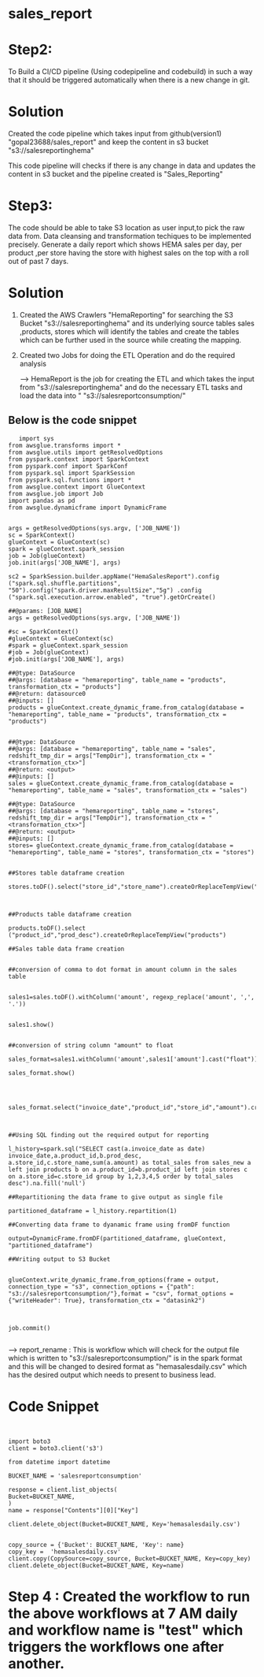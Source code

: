 # sales_report

# Step2: 
To Build a CI/CD pipeline (Using codepipeline and codebuild) in such a way that it should be triggered automatically when there is a new change in git.

# Solution

Created the code pipeline which takes input from github(version1) "gopal23688/sales_report" and keep the content in s3 bucket "s3://salesreportinghema"

This code pipeline will checks if there is any change in data and updates the content in s3 bucket and the pipeline created is "Sales_Reporting"

# Step3:
The code should be able to take S3 location as user input,to pick the raw data from.
Data cleansing and transformation techiques to be implemented precisely.
Generate a daily report which shows HEMA sales per day, per product ,per store having the store with highest sales on the top with a roll out of past 7 days.

# Solution

1) Created the AWS Crawlers "HemaReporting" for searching the S3 Bucket "s3://salesreportinghema" and its underlying source tables sales ,products, stores which will identify the tables and create the tables which can be further used in the source while creating the mapping.
2) Created two Jobs for doing the ETL Operation and do the required analysis
   
   --> HemaReport is the job for creating the ETL and which takes the input from "s3://salesreportinghema" and do the necessary ETL tasks and load the data into " "s3://salesreportconsumption/"
   
## Below is the code snippet
```  
   import sys
from awsglue.transforms import *
from awsglue.utils import getResolvedOptions
from pyspark.context import SparkContext
from pyspark.conf import SparkConf
from pyspark.sql import SparkSession
from pyspark.sql.functions import *
from awsglue.context import GlueContext
from awsglue.job import Job
import pandas as pd
from awsglue.dynamicframe import DynamicFrame


args = getResolvedOptions(sys.argv, ['JOB_NAME'])
sc = SparkContext()
glueContext = GlueContext(sc)
spark = glueContext.spark_session
job = Job(glueContext)
job.init(args['JOB_NAME'], args)

sc2 = SparkSession.builder.appName("HemaSalesReport").config ("spark.sql.shuffle.partitions", "50").config("spark.driver.maxResultSize","5g") .config ("spark.sql.execution.arrow.enabled", "true").getOrCreate()

##@params: [JOB_NAME]
args = getResolvedOptions(sys.argv, ['JOB_NAME'])

#sc = SparkContext()
#glueContext = GlueContext(sc)
#spark = glueContext.spark_session
#job = Job(glueContext)
#job.init(args['JOB_NAME'], args)

##@type: DataSource
##@args: [database = "hemareporting", table_name = "products", transformation_ctx = "products"]
##@return: datasource0
##@inputs: []
products = glueContext.create_dynamic_frame.from_catalog(database = "hemareporting", table_name = "products", transformation_ctx = "products")


##@type: DataSource
##@args: [database = "hemareporting", table_name = "sales", redshift_tmp_dir = args["TempDir"], transformation_ctx = "<transformation_ctx>"]
##@return: <output>
##@inputs: []
sales = glueContext.create_dynamic_frame.from_catalog(database = "hemareporting", table_name = "sales", transformation_ctx = "sales")

##@type: DataSource
##@args: [database = "hemareporting", table_name = "stores", redshift_tmp_dir = args["TempDir"], transformation_ctx = "<transformation_ctx>"]
##@return: <output>
##@inputs: []
stores= glueContext.create_dynamic_frame.from_catalog(database = "hemareporting", table_name = "stores", transformation_ctx = "stores")


##Stores table dataframe creation

stores.toDF().select("store_id","store_name").createOrReplaceTempView("stores")



##Products table dataframe creation

products.toDF().select ("product_id","prod_desc").createOrReplaceTempView("products")

##Sales table data frame creation


##conversion of comma to dot format in amount column in the sales table


sales1=sales.toDF().withColumn('amount', regexp_replace('amount', ',', '.'))


sales1.show()


##conversion of string column "amount" to float

sales_format=sales1.withColumn('amount',sales1['amount'].cast("float"))

sales_format.show()




sales_format.select("invoice_date","product_id","store_id","amount").createOrReplaceTempView("sales_new")



##Using SQL finding out the required output for reporting

l_history=spark.sql("SELECT cast(a.invoice_date as date) invoice_date,a.product_id,b.prod_desc, a.store_id,c.store_name,sum(a.amount) as total_sales from sales_new a left join products b on a.product_id=b.product_id left join stores c on a.store_id=c.store_id group by 1,2,3,4,5 order by total_sales desc").na.fill('null')

##Repartitioning the data frame to give output as single file

partitioned_dataframe = l_history.repartition(1)

##Converting data frame to dyanamic frame using fromDF function

output=DynamicFrame.fromDF(partitioned_dataframe, glueContext, "partitioned_dataframe")

##Writing output to S3 Bucket


glueContext.write_dynamic_frame.from_options(frame = output, connection_type = "s3", connection_options = {"path": "s3://salesreportconsumption/"},format = "csv", format_options = {"writeHeader": True}, transformation_ctx = "datasink2")



job.commit()


```

--> report_rename : This is workflow which will check for the output file which is written to "s3://salesreportconsumption/" is in the spark format and this will be changed to desired format as "hemasalesdaily.csv" which has the desired output which needs to present to business lead.


# Code Snippet
```


import boto3
client = boto3.client('s3')

from datetime import datetime

BUCKET_NAME = 'salesreportconsumption'

response = client.list_objects(
Bucket=BUCKET_NAME,
)
name = response["Contents"][0]["Key"]

client.delete_object(Bucket=BUCKET_NAME, Key='hemasalesdaily.csv')


copy_source = {'Bucket': BUCKET_NAME, 'Key': name}
copy_key =  'hemasalesdaily.csv'
client.copy(CopySource=copy_source, Bucket=BUCKET_NAME, Key=copy_key)
client.delete_object(Bucket=BUCKET_NAME, Key=name)

```

# Step 4 : Created the workflow to run the above workflows at 7 AM daily and workflow name is "test" which triggers the workflows one after another.




